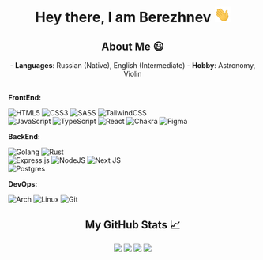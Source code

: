 <h1 align="center">
  Hey there, I am Berezhnev <img src="https://github.com/0xMrNight/0xMrNight/blob/main/assets/wave.gif?raw=false" width="32">
</h1>

<h2 align="center">About Me 😃</h2>
<center>
- <b>Languages</b>: Russian (Native), English (Intermediate)
- <b>Hobby</b>: Astronomy, Violin
</center>
  
<br>

**FrontEnd:**

![HTML5](https://img.shields.io/badge/html5-%23E34F26.svg?style=for-the-badge&logo=html5&logoColor=white)
![CSS3](https://img.shields.io/badge/css3-%231572B6.svg?style=for-the-badge&logo=css3&logoColor=white)
![SASS](https://img.shields.io/badge/SASS-hotpink.svg?style=for-the-badge&logo=SASS&logoColor=white)
![TailwindCSS](https://img.shields.io/badge/tailwindcss-%2338B2AC.svg?style=for-the-badge&logo=tailwind-css&logoColor=white)\
![JavaScript](https://img.shields.io/badge/javascript-%23323330.svg?style=for-the-badge&logo=javascript&logoColor=%23F7DF1E)
![TypeScript](https://img.shields.io/badge/typescript-%23007ACC.svg?style=for-the-badge&logo=typescript&logoColor=white)
![React](https://img.shields.io/badge/react-%2320232a.svg?style=for-the-badge&logo=react&logoColor=%2361DAFB)
![Chakra](https://img.shields.io/badge/chakra-%234ED1C5.svg?style=for-the-badge&logo=chakraui&logoColor=white)
![Figma](https://img.shields.io/badge/figma-%23F24E1E.svg?style=for-the-badge&logo=figma&logoColor=white)

**BackEnd:**

![Golang](https://img.shields.io/badge/golang-%2300ADD8.svg?style=for-the-badge&logo=go&logoColor=white)
![Rust](https://img.shields.io/badge/rust-%23000000.svg?style=for-the-badge&logo=rust&logoColor=white)\
![Express.js](https://img.shields.io/badge/express.js-%23404d59.svg?style=for-the-badge&logo=express&logoColor=%2361DAFB)
![NodeJS](https://img.shields.io/badge/node.js-6DA55F?style=for-the-badge&logo=node.js&logoColor=white)
![Next JS](https://img.shields.io/badge/Next-black?style=for-the-badge&logo=next.js&logoColor=white)\
![Postgres](https://img.shields.io/badge/postgres-%23316192.svg?style=for-the-badge&logo=postgresql&logoColor=white)

**DevOps:**

![Arch](https://img.shields.io/badge/Arch%20Linux-1793D1?logo=arch-linux&logoColor=fff&style=for-the-badge)
![Linux](https://img.shields.io/badge/Linux-FCC624?style=for-the-badge&logo=linux&logoColor=black)
![Git](https://img.shields.io/badge/git-%23F05033.svg?style=for-the-badge&logo=git&logoColor=white)


<!-- <p align="center">
  <img src="https://github-readme-codewars-stats.herokuapp.com/api/?username=Tell396&badge&colormode=dark_mode" />
</p> -->


<h2 align="center">My GitHub Stats 📈</h2>

<p align="center">
  <img src="https://activity-graph.herokuapp.com/graph?username=tell396&hide_title=true&bg_color=44454d&color=cfeefc&line=80cbc4&point=ffffff&area=false&hide_border=true" width="900"/>
  <img src="https://github-profile-summary-cards.vercel.app/api/cards/repos-per-language?username=tell396&theme=nord_dark"/>
  <img src="https://github-profile-summary-cards.vercel.app/api/cards/most-commit-language?username=tell396&theme=nord_dark" />
  <img src="https://github-readme-streak-stats.herokuapp.com/?user=tell396&theme=dark&layout=compact" width="680" />
</p>

